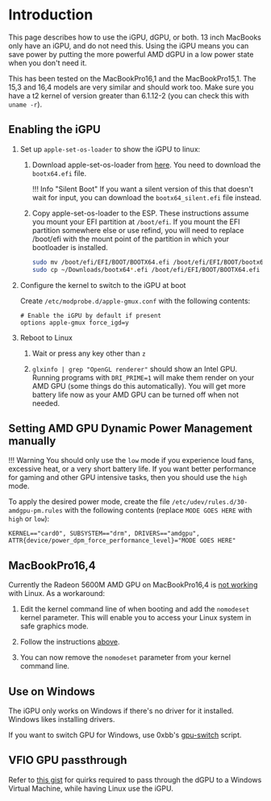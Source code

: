 # Introduction

This page describes how to use the iGPU, dGPU, or both. 13 inch MacBooks only have an iGPU, and do not need this. Using the iGPU means you can save power by putting the more powerful AMD dGPU in a low power state when you don't need it.

This has been tested on the MacBookPro16,1 and the MacBookPro15,1. The 15,3 and 16,4 models are very similar and should work too. Make sure you have a t2 kernel of version greater than 6.1.12-2 (you can check this with `uname -r`).

## Enabling the iGPU

1.  Set up `apple-set-os-loader` to show the iGPU to linux:

    1.  Download apple-set-os-loader from [here](https://github.com/Redecorating/apple_set_os-loader/releases/tag/r33.9856dc4). You need to download the `bootx64.efi` file.

        !!! Info "Silent Boot"
            If you want a silent version of this that doesn't wait for input, you can download the `bootx64_silent.efi` file instead.

    2. Copy apple-set-os-loader to the ESP. These instructions assume you mount your EFI partition at `/boot/efi`. If you mount the EFI partition somewhere else or use refind, you will need to replace /boot/efi with the mount point of the partition in which your bootloader is installed.

        ```sh
        sudo mv /boot/efi/EFI/BOOT/BOOTX64.efi /boot/efi/EFI/BOOT/bootx64_original.efi
        sudo cp ~/Downloads/bootx64*.efi /boot/efi/EFI/BOOT/BOOTX64.efi
        ```

2.  Configure the kernel to switch to the iGPU at boot

    Create `/etc/modprobe.d/apple-gmux.conf` with the following contents:

    ```plain
    # Enable the iGPU by default if present
    options apple-gmux force_igd=y
    ```

3.  Reboot to Linux

    1. Wait or press any key other than `z`

    2. `glxinfo | grep "OpenGL renderer"` should show an Intel GPU. Running programs with `DRI_PRIME=1` will make them render on your AMD GPU (some things do this automatically). You will get more battery life now as your AMD GPU can be turned off when not needed.

## Setting AMD GPU Dynamic Power Management manually

!!! Warning
    You should only use the `low` mode if you experience loud fans, excessive heat, or a very short battery life. If you want better performance for gaming and other GPU intensive tasks, then you should use the `high` mode.

To apply the desired power mode, create the file `/etc/udev/rules.d/30-amdgpu-pm.rules` with the following contents (replace `MODE GOES HERE` with `high` or `low`):

```plain
KERNEL=="card0", SUBSYSTEM=="drm", DRIVERS=="amdgpu", ATTR{device/power_dpm_force_performance_level}="MODE GOES HERE"
 ```

## MacBookPro16,4

Currently the Radeon 5600M AMD GPU on MacBookPro16,4 is [not working](https://lore.kernel.org/all/3AFB9142-2BD0-46F9-AEA9-C9C5D13E68E6@live.com/) with Linux. As a workaround:

1. Edit the kernel command line of when booting and add the `nomodeset` kernel parameter. This will enable you to access your Linux system in safe graphics mode.

2. Follow the instructions [above](#enabling-the-igpu).

3. You can now remove the `nomodeset` parameter from your kernel command line.

## Use on Windows

The iGPU only works on Windows if there's no driver for it installed. Windows likes installing drivers.

If you want to switch GPU for Windows, use 0xbb's [gpu-switch](https://github.com/0xbb/gpu-switch#windows-810-usage) script.

## VFIO GPU passthrough

Refer to [this gist](https://gist.github.com/Redecorating/956a672e6922e285de83fdd7d9982e5e) for quirks required to pass through the dGPU to a Windows Virtual Machine, while having Linux use the iGPU.
